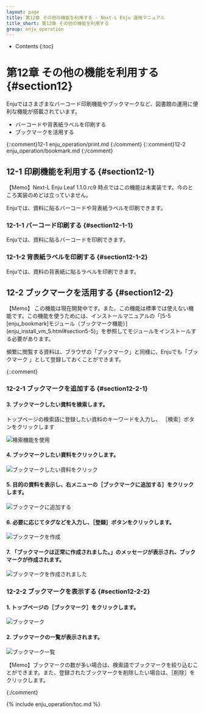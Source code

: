 ```yaml
---
layout: page
title: 第12章 その他の機能を利用する - Next-L Enju 運用マニュアル
title_short: 第12章 その他の機能を利用する
group: enju_operation
---
```


* Contents
{:toc}

第12章 その他の機能を利用する {#section12}
==============================================

Enjuではさまざまなバーコード印刷機能やブックマークなど、図書館の運用に便利な機能が搭載されています。

* バーコードや背表紙ラベルを印刷する
* ブックマークを活用する

{::comment}12-1  enju_operation/print.md {:/comment}
{::comment}12-2  enju_operation/bookmark.md {:/comment}

12-1 印刷機能を利用する {#section12-1}
--------------------------------------

<div class="alert alert-info memo">【Memo】Next-L Enju Leaf 1.1.0.rc9 時点ではこの機能は未実装です。今のところ実装のめどは立っていません。
</div>

Enjuでは、資料に貼るバーコードや背表紙ラベルを印刷できます。

### 12-1-1 バーコード印刷する {#section12-1-1}

Enjuでは、資料に貼るバーコードを印刷できます。

### 12-1-2 背表紙ラベルを印刷する {#section12-1-2}

Enjuでは、資料の背表紙に貼るラベルを印刷できます。

12-2 ブックマークを活用する {#section12-2}
-------------------------------------------

<div class="alert alert-info memo" markdown="1">【Memo】
この機能は現在開発中です。また、この機能は標準では使えない機能です。この機能を使うためには、インストールマニュアルの「[5-5 [enju_bookmark]モジュール（ブックマーク機能）](enju_install_vm_5.html#section5-5)」を参照してモジュールをインストールする必要があります。
</div>

頻繁に閲覧する資料は、ブラウザの「ブックマーク」と同様に、Enjuでも「ブックマーク
」として登録しておくことができます。


{::comment}

### 12-2-1 ブックマークを追加する {#section12-2-1}

#### 3. ブックマークしたい資料を検索します。
トップページの検索語に登録したい資料のキーワードを入力し、
［検索］ボタンをクリックします

![検索機能を使用](assets/images/image_operation_286.png)

#### 4. ブックマークしたい資料をクリックします。  

![ブックマークしたい資料をクリック](assets/images/image_operation_288.png)

#### 5. 目的の資料を表示し、右メニューの［ブックマークに追加する］をクリックします。  

![ブックマークに追加する](assets/images/image_operation_290.png)

#### 6. 必要に応じてタグなどを入力し、［登録］ボタンをクリックします。  

![ブックマークを作成](assets/images/image_operation_291.png)

#### 7. 「ブックマークは正常に作成されました。」のメッセージが表示され、ブックマークが作成されます。

![ブックマークを作成されました](assets/images/image_operation_291_2.png)

### 12-2-2 ブックマークを表示する {#section12-2-2}

#### 1. トップページの［ブックマーク］をクリックします。  

![ブックマーク](assets/images/image_operation_bookmark.png)

#### 2. ブックマークの一覧が表示されます。  

![ブックマーク一覧](assets/images/image_operation_294.png)

<div class="alert alert-info memo">【Memo】ブックマークの数が多い場合は、検索語でブックマークを絞り込むことができます。また、登録されたブックマークを削除したい場合は、［削除］をクリックします。
</div>

{:/comment}


{% include enju_operation/toc.md %}
